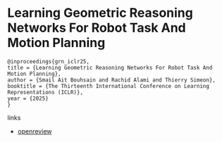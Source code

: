 # Learning Geometric Reasoning Networks For Robot Task And Motion Planning

```
@inproceedings{grn_iclr25,
title = {Learning Geometric Reasoning Networks For Robot Task And Motion Planning},
author = {Smail Ait Bouhsain and Rachid Alami and Thierry Simeon},
booktitle = {The Thirteenth International Conference on Learning Representations (ICLR)},
year = {2025}
}
```

links
- [openreview](https://openreview.net/forum?id=ajxAJ8GUX4)

